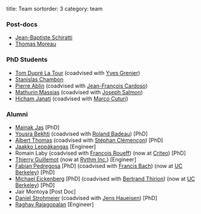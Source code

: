 title: Team
sortorder: 3
category: team

<!-- ### Post Docs -->

### Post-docs

  - [Jean-Baptiste Schiratti](https://scholar.google.fr/citations?user=PBEJzOcAAAAJ&hl=fr)
  - [Thomas Moreau](https://tommoral.github.io/about.html)

### PhD Students

  - [Tom Dupré La Tour](https://www.researchgate.net/profile/Tom_Dupre_La_Tour) (coadvised with [Yves Grenier](http://perso.telecom-paristech.fr/~grenier/))
  - [Stanislas Chambon](https://slasnista.github.io)
  - [Pierre Ablin](https://pierreablin.com) (coadvised with [Jean-François Cardoso](http://perso.telecom-paristech.fr/~cardoso/))
  - [Mathurin Massias](https://mathurinm.github.io) (coadvised with [Joseph Salmon](http://josephsalmon.eu))
  - [Hicham Janati](https://github.com/hichamjanati) (coadvised with [Marco Cuturi](http://marcocuturi.net/))

### Alumni

  - [Mainak Jas](http://perso.telecom-paristech.fr/~mjas/) [PhD]
  - [Yousra Bekhti](https://sites.google.com/site/yousrabekhti/) (coadvised with [Roland Badeau](http://perso.telecom-paristech.fr/~rbadeau/)) [PhD]
  - [Albert Thomas](https://albertcthomas.github.io/) (coadvised with [Stéphan Clémençon](http://perso.telecom-paristech.fr/~clemenco/Home.html)) [PhD]
  - [Jaakko Leppäkangas](https://github.com/jaeilepp) [Engineer]
  - Romain Laby (coadvised with [François Roueff](http://perso.telecom-paristech.fr/~roueff/)) (now at [Criteo](http://www.criteo.com)) [PhD]
  - [Thierry Guillemot](https://github.com/tguillemot) (now at [Rythm Inc.](https://dreem.com/fr/)) [Engineer]
  - [Fabian Pedregosa](http://fseoane.net/) [PhD] (coadvised with [Francis Bach](http://www.di.ens.fr/~fbach/)) (now at [UC Berkeley](http://www.berkeley.edu/)) [PhD]
  - [Michael Eickenberg](http://eickenberg.github.io/) [PhD] (coadvised with [Bertrand Thirion](http://parietal.saclay.inria.fr/Members/bertrand-thirion)) (now at [UC Berkeley](http://www.berkeley.edu/)) [PhD]
  - Jair Montoya [Post Doc]
  - [Daniel Strohmeier](https://www.tu-ilmenau.de/bmti/fachgebiete/biomedizinische-technik/dipl-ing-daniel-strohmeier/) (coadvised with [Jens Haueisen](https://www.tu-ilmenau.de/bmti/fachgebiete/biomedizinische-technik/prof-dr-ing-habil-jens-haueisen/)) [PhD]
  - [Raghav Rajagopalan](https://github.com/rvraghav93) [Engineer]

